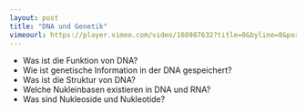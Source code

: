 ```yaml
---
layout: post
title: "DNA und Genetik"
vimeourl: https://player.vimeo.com/video/160987632?title=0&byline=0&portrait=0
---
```

- Was ist die Funktion von DNA?
- Wie ist genetische Information in der DNA gespeichert?
- Was ist die Struktur von DNA?
- Welche Nukleinbasen existieren in DNA und RNA?
- Was sind Nukleoside und Nukleotide?




